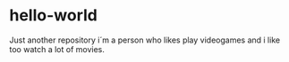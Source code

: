 # hello-world
Just another repository
i´m a person who likes play videogames and i like too watch a lot of movies. 
